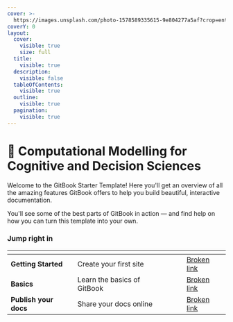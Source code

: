 ```yaml
---
cover: >-
  https://images.unsplash.com/photo-1578589335615-9e804277a5af?crop=entropy&cs=srgb&fm=jpg&ixid=M3wxOTcwMjR8MHwxfHNlYXJjaHw2fHxib29rJTIwbGFwdG9wfGVufDB8fHx8MTczNzkyMTcyOHww&ixlib=rb-4.0.3&q=85
coverY: 0
layout:
  cover:
    visible: true
    size: full
  title:
    visible: true
  description:
    visible: false
  tableOfContents:
    visible: true
  outline:
    visible: true
  pagination:
    visible: true
---
```


# 🔭 Computational Modelling for Cognitive and Decision Sciences

Welcome to the GitBook Starter Template! Here you'll get an overview of all the amazing features GitBook offers to help you build beautiful, interactive documentation.

You'll see some of the best parts of GitBook in action — and find help on how you can turn this template into your own.

### Jump right in

<table data-view="cards"><thead><tr><th></th><th></th><th data-hidden data-card-cover data-type="files"></th><th data-hidden></th><th data-hidden data-card-target data-type="content-ref"></th></tr></thead><tbody><tr><td><strong>Getting Started</strong></td><td>Create your first site</td><td></td><td></td><td><a href="broken-reference">Broken link</a></td></tr><tr><td><strong>Basics</strong></td><td>Learn the basics of GitBook</td><td></td><td></td><td><a href="broken-reference">Broken link</a></td></tr><tr><td><strong>Publish your docs</strong></td><td>Share your docs online</td><td></td><td></td><td><a href="broken-reference">Broken link</a></td></tr></tbody></table>
